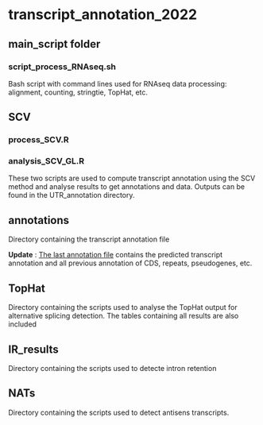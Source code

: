 # transcript_annotation_2022

## main_script folder

### script_process_RNAseq.sh

Bash script with command lines used for RNAseq data processing: alignment, counting, stringtie, TopHat, etc.

## SCV

### process_SCV.R
### analysis_SCV_GL.R
These two scripts are used to compute transcript annotation using the SCV method and analyse results to get annotations and data.
Outputs can be found in the UTR_annotation directory.

## annotations

Directory containing the transcript annotation file

**Update** : [The last annotation file](annotations/Annot_MatPlus2016_v2024-05.gff) contains the predicted transcript annotation and all previous annotation of CDS, repeats, pseudogenes, etc.


## TopHat

Directory containing the scripts used to analyse the TopHat output for alternative splicing detection.
The tables containing all results are also included

## IR_results

Directory containing the scripts used to detecte intron retention

## NATs

Directory containing the scripts used to detect antisens transcripts.